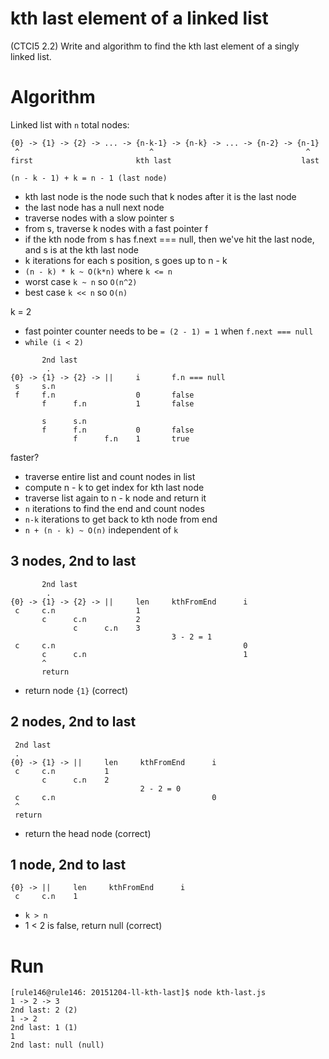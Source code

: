 # kth last element of a linked list

(CTCI5 2.2) Write and algorithm to find the kth last element of a singly linked
list.

# Algorithm

Linked list with `n` total nodes:

```
{0} -> {1} -> {2} -> ... -> {n-k-1} -> {n-k} -> ... -> {n-2} -> {n-1}
 ^                             ^                                  ^
first                       kth last                             last
```

```
(n - k - 1) + k = n - 1 (last node)
```

- kth last node is the node such that k nodes after it is the last node
- the last node has a null next node
- traverse nodes with a slow pointer s
- from s, traverse k nodes with a fast pointer f
- if the kth node from s has f.next === null, then we've hit the last node, and s is at the
  kth last node
- k iterations for each s position, s goes up to n - k
- `(n - k) * k ~ O(k*n)` where `k <= n`
- worst case `k ~ n` so `O(n^2)`
- best case `k << n` so `O(n)`


k = 2
- fast pointer counter needs to be `= (2 - 1) = 1` when `f.next === null`
- `while (i < 2)`
```
       2nd last
        .
{0} -> {1} -> {2} -> ||     i       f.n === null
 s     s.n
 f     f.n                  0       false
       f      f.n           1       false

       s      s.n
       f      f.n           0       false
              f      f.n    1       true

```

faster?
- traverse entire list and count nodes in list
- compute n - k to get index for kth last node
- traverse list again to n - k node and return it
- `n` iterations to find the end and count nodes
- `n-k` iterations to get back to kth node from end
- `n + (n - k) ~ O(n)` independent of `k`

## 3 nodes, 2nd to last

```
       2nd last
        .
{0} -> {1} -> {2} -> ||     len     kthFromEnd      i
 c     c.n                  1
       c      c.n           2
              c      c.n    3
                                    3 - 2 = 1
 c     c.n                                          0
       c      c.n                                   1
       ^
       return
```
- return node `{1}` (correct)

## 2 nodes, 2nd to last

```
 2nd last
 .
{0} -> {1} -> ||     len     kthFromEnd      i
 c     c.n           1
       c      c.n    2
                             2 - 2 = 0
 c     c.n                                   0
 ^
 return
```
- return the head node (correct)

## 1 node, 2nd to last

```
{0} -> ||     len     kthFromEnd      i
 c     c.n    1
```
- `k > n`
- 1 < 2 is false, return null (correct)

# Run

```
[rule146@rule146: 20151204-ll-kth-last]$ node kth-last.js
1 -> 2 -> 3
2nd last: 2 (2)
1 -> 2
2nd last: 1 (1)
1
2nd last: null (null)
```
